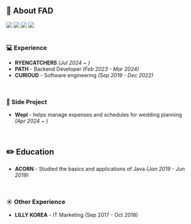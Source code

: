 
## 👋 About FAD 

<div align=left>
    <img src="https://img.shields.io/badge/Java-007396.svg?&style=for-the-badge&logo=OpenJDK&logoColor=white">
    <img src="https://img.shields.io/badge/Kotlin-7F52FF?style=for-the-badge&logo=Kotlin&logoColor=white">
    <img src="https://img.shields.io/badge/AWS-232F3E?style=for-the-badge&logo=amazonwebservices&logoColor=white">
    <img src="https://img.shields.io/badge/OpenAI-412991?style=for-the-badge&logo=OpenAI&logoColor=white">
 </div>


<br/>

### 💻 Experience
 - **RYENCATCHERS** *(Jul 2024 ~ )*
 - **PATH** - Backend Developer *(Feb 2023 - Mar 2024)*
 - **CURIOUD** - Software engineering *(Sep 2019 - Dec 2022)*

<br/>

### 📌 Side Project
 - **Wepl** - helps manage expenses and schedules for wedding planning *(Apr 2024 ~ )*

<br/>

## ✏️ Education
 - **ACORN** - Studied the basics and applications of Java *(Jan 2019 - Jun 2019)*

<br/>

### ☀️ Other Experience
 - **LILLY KOREA** - IT Marketing (Sep 2017 - Oct 2018)
